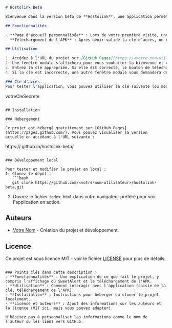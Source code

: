 
```markdown
# Hostolink Beta

Bienvenue dans la version beta de **Hostolink**, une application permettant de gérer et de suivre vos actifs cryptographiques. Ce projet est en phase de test, et vous pouvez tester les fonctionnalités en accédant à l'interface web et en téléchargeant l'APK de l'application.

## Fonctionnalités

- **Page d'accueil personnalisée** : Lors de votre première visite, une fenêtre modale vous accueille et vous permet d'accéder à l'application en entrant une clé d'accès.
- **Téléchargement de l'APK** : Après avoir validé la clé d'accès, un bouton de téléchargement de l'APK apparaît, vous permettant de télécharger l'application Flutter pour tester sur votre appareil.

## Utilisation

1. Accédez à l'URL du projet sur [GitHub Pages](https://<votre-nom-utilisateur>.github.io/hostolink-beta/).
2. Une fenêtre modale s'affichera pour vous souhaiter la bienvenue et vous demander de saisir une clé d'accès.
3. Entrez la clé appropriée. Si elle est correcte, le bouton de téléchargement de l'APK apparaîtra, vous permettant de récupérer le fichier.
4. Si la clé est incorrecte, une autre fenêtre modale vous demandera de réessayer.

### Clé d'accès
Pour tester l'application, vous pouvez utiliser la clé suivante (ou modifier le code source pour en mettre une autre) :
```
votreCleSecrete
```

## Installation

### Hébergement

Ce projet est hébergé gratuitement sur [GitHub Pages](https://pages.github.com/). Vous pouvez visualiser la version actuelle en accédant à l'URL suivante :  
```
https://<votre-nom-utilisateur>.github.io/hostolink-beta/
```

### Développement local

Pour tester et modifier le projet en local :
1. Clonez le dépôt :
   ```bash
   git clone https://github.com/<votre-nom-utilisateur>/hostolink-beta.git
   ```
2. Ouvrez le fichier `index.html` dans votre navigateur préféré pour voir l'application en action.

## Auteurs

- [Votre Nom](https://github.com/<votre-nom-utilisateur>) - Création du projet et développement.

## Licence

Ce projet est sous licence MIT - voir le fichier [LICENSE](LICENSE) pour plus de détails.

```

### Points clés dans cette description :
- **Fonctionnalités** : Une explication de ce que fait le projet, y compris l'affichage du SweetAlert et le téléchargement de l'APK.
- **Utilisation** : Comment interagir avec l'application (saisie de la clé, téléchargement de l'APK).
- **Installation** : Instructions pour héberger ou cloner le projet localement.
- **Licence et auteurs** : Ajout des informations sur les auteurs et la licence (MIT ici, mais vous pouvez adapter).

N'hésitez pas à personnaliser les informations comme le nom de l'auteur ou les liens vers GitHub.